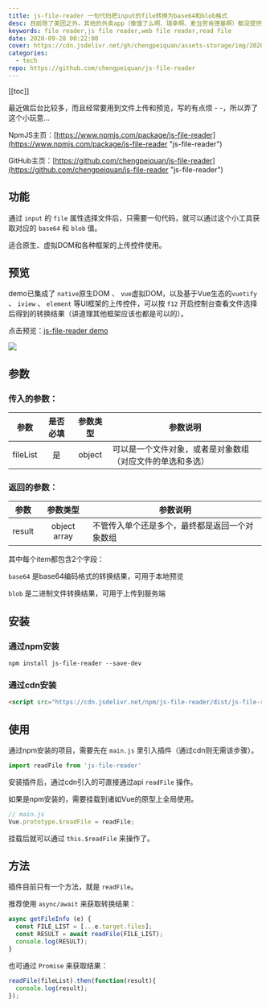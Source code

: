 ```yaml
---
title: js-file-reader 一句代码把input的file转换为base64和blob格式
desc: 目前除了美团之外，其他的外卖app（像饿了么啊、瑞幸啊、麦当劳肯德基啊）都没提供自动计算账单的功能，自己每次拉excel算的蛋疼，所以写了这个，无需纠结红包、抵扣券等乱七八糟的减免，会自动计算折扣比例来得到最终账单。
keywords: file reader,js file reader,web file reader,read file
date: 2020-09-28 00:22:00
cover: https://cdn.jsdelivr.net/gh/chengpeiquan/assets-storage/img/2020/09/2-3.jpg
categories: 
  - tech
repo: https://github.com/chengpeiquan/js-file-reader
---
```

[[toc]]

最近做后台比较多，而且经常要用到文件上传和预览，写的有点烦 - -，所以弄了这个小玩意…

NpmJS主页：[https://www.npmjs.com/package/js-file-reader](https://www.npmjs.com/package/js-file-reader "js-file-reader")

GitHub主页：[https://github.com/chengpeiquan/js-file-reader](https://github.com/chengpeiquan/js-file-reader "js-file-reader")

## 功能

通过 `input` 的 `file` 属性选择文件后，只需要一句代码，就可以通过这个小工具获取对应的 `base64` 和 `blob` 值。

适合原生、虚拟DOM和各种框架的上传控件使用。

## 预览

demo已集成了 `native`原生DOM 、 `vue`虚拟DOM，以及基于Vue生态的`vuetify` 、 `iview` 、 `element` 等UI框架的上传控件，可以按 `f12` 开启控制台查看文件选择后得到的转换结果（讲道理其他框架应该也都是可以的）。

点击预览：[js-file-reader demo](https://chengpeiquan.github.io/js-file-reader/demo/ "js-file-reader demo")

![](https://cdn.jsdelivr.net/gh/chengpeiquan/assets-storage/img/2020/09/2-2.jpg)

## 参数

### 传入的参数：

参数|是否必填|参数类型|参数说明
:-:|:-:|:-:|-
fileList|是|object|可以是一个文件对象，或者是对象数组（对应文件的单选和多选）

### 返回的参数：

参数|参数类型|参数说明
:-:|:-:|-
result|object array|不管传入单个还是多个，最终都是返回一个对象数组

其中每个item都包含2个字段：

`base64` 是base64编码格式的转换结果，可用于本地预览

`blob` 是二进制文件转换结果，可用于上传到服务端

## 安装

### 通过npm安装

```
npm install js-file-reader --save-dev
```

### 通过cdn安装

```html
<script src="https://cdn.jsdelivr.net/npm/js-file-reader/dist/js-file-reader.min.js"></script>
```

## 使用

通过npm安装的项目，需要先在 `main.js` 里引入插件（通过cdn则无需该步骤）。

```js
import readFile from 'js-file-reader'
```

安装插件后，通过cdn引入的可直接通过api `readFile` 操作。

如果是npm安装的，需要挂载到诸如Vue的原型上全局使用。

```js
// main.js
Vue.prototype.$readFile = readFile;
```

挂载后就可以通过 `this.$readFile` 来操作了。

## 方法

插件目前只有一个方法，就是 `readFile`。

推荐使用 `async/await` 来获取转换结果：

```js
async getFileInfo (e) {
  const FILE_LIST = [...e.target.files];
  const RESULT = await readFile(FILE_LIST);
  console.log(RESULT);
}
```

也可通过 `Promise` 来获取结果：

```js
readFile(fileList).then(function(result){
  console.log(result);
});
```